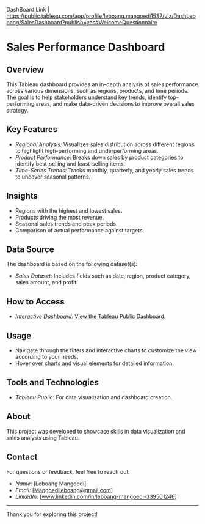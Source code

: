 DashBoard Link | https://public.tableau.com/app/profile/leboang.mangoedi1537/viz/DashLeboang/SalesDashboard?publish=yes#WelcomeQuestionnaire

# Sales Performance Dashboard

## Overview
This Tableau dashboard provides an in-depth analysis of sales performance across various dimensions, such as regions, products, and time periods. The goal is to help stakeholders understand key trends, identify top-performing areas, and make data-driven decisions to improve overall sales strategy.

## Key Features
- *Regional Analysis:* Visualizes sales distribution across different regions to highlight high-performing and underperforming areas.
- *Product Performance:* Breaks down sales by product categories to identify best-selling and least-selling items.
- *Time-Series Trends:* Tracks monthly, quarterly, and yearly sales trends to uncover seasonal patterns.

## Insights
- Regions with the highest and lowest sales.
- Products driving the most revenue.
- Seasonal sales trends and peak periods.
- Comparison of actual performance against targets.

## Data Source
The dashboard is based on the following dataset(s):
- *Sales  Dataset*: Includes fields such as date, region, product category, sales amount, and profit.

## How to Access
- *Interactive Dashboard*: [View the Tableau Public Dashboard](https://public.tableau.com/app/profile/leboang.mangoedi1537/viz/DashLeboang/SalesDashboard?publish=yes#WelcomeQuestionnaire).

## Usage
- Navigate through the filters and interactive charts to customize the view according to your needs.
- Hover over charts and visual elements for detailed information.

## Tools and Technologies
- *Tableau Public*: For data visualization and dashboard creation.


## About
This project was developed to showcase skills in data visualization and sales analysis  using Tableau.

## Contact
For questions or feedback, feel free to reach out:
- *Name:* [Leboang Mangoedi]
- *Email:* [Mangoedileboang@gmail.com]
- *LinkedIn:* [www.linkedin.com/in/leboang-mangoedi-339501246]

---

Thank you for exploring this project!

